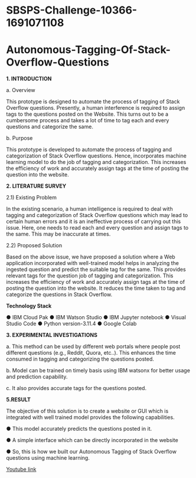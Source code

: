 # SBSPS-Challenge-10366-1691071108


# Autonomous-Tagging-Of-Stack-Overflow-Questions

**1. INTRODUCTION**

a. Overview

This prototype is designed to automate the process of tagging of Stack Overflow
questions. Presently, a human interference is required to assign tags to the questions
posted on the Website. This turns out to be a cumbersome process and takes a lot of time
to tag each and every questions and categorize the same.

b. Purpose

This prototype is developed to automate the process of tagging and categorization of
Stack Overflow questions. Hence, incorporates machine learning model to do the job of
tagging and categorization. This increases the efficiency of work and accurately assign
tags at the time of posting the question into the website.

**2. LITERATURE SURVEY**

2.1) Existing Problem

In the existing scenario, a human intelligence is required to deal with tagging and
categorization of Stack Overflow questions which may lead to certain human errors and it
is an ineffective process of carrying out this issue. Here, one needs to read each and every
question and assign tags to the same. This may be inaccurate at times.

2.2) Proposed Solution

Based on the above issue, we have proposed a solution where a Web application
incorporated with well-trained model helps in analyzing the ingested question and predict
the suitable tag for the same. This provides relevant tags for the question job of tagging
and categorization. This increases the efficiency of work and accurately assign tags at the
time of posting the question into the website. It reduces the time taken to tag and
categorize the questions in Stack Overflow.

**Technology Stack**

● IBM Cloud Pak
● IBM Watson Studio
● IBM Jupyter notebook
● Visual Studio Code
● Python version-3.11.4
● Google Colab

**3. EXPERIMENTAL INVESTIGATIONS**

a. This method can be used by different web portals where people post different questions
(e.g., Reddit, Quora, etc..). This enhances the time consumed in tagging and categorizing
the questions posted.

b. Model can be trained on timely basis using IBM watsonx for better usage and prediction
capability.

c. It also provides accurate tags for the questions posted.

**5.RESULT**

The objective of this solution is to create a website or GUI which is integrated with well
trained model provides the following capabilities.

● This model accurately predicts the questions posted in it.

● A simple interface which can be directly incorporated in the website

● So, this is how we built our Autonomous Tagging of Stack Overflow questions using
machine learning.

[Youtube link](https://youtu.be/cWZT1Kg24NQ)
